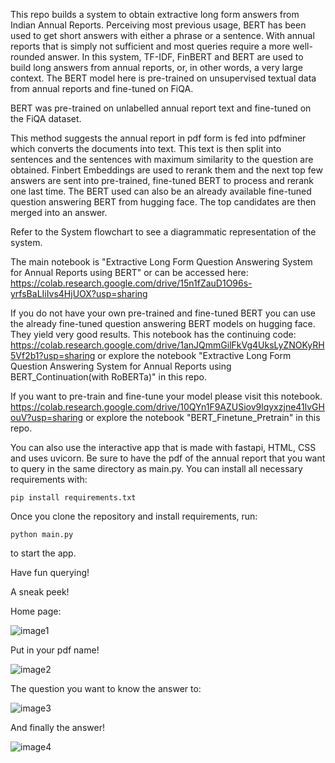 This repo builds a system to obtain extractive long form answers from Indian Annual Reports. Perceiving most previous usage, BERT has been used to get short answers with either a phrase or a sentence. With annual reports that is simply not sufficient and most queries require a more well-rounded answer. In this system, TF-IDF, FinBERT and BERT are used to build long answers from annual reports, or, in other words, a very large context. The BERT model here is pre-trained on unsupervised textual data from annual reports and fine-tuned on FiQA.

BERT was pre-trained on unlabelled annual report text and fine-tuned on the FiQA dataset.

This method suggests the annual report in pdf form is fed into pdfminer which converts the documents into text. This text is then split into sentences and the sentences with maximum similarity to the question are obtained. Finbert Embeddings are used to rerank them and the next top few answers are sent into pre-trained, fine-tuned BERT to process and rerank one last time. The BERT used can also be an already available fine-tuned question answering BERT from hugging face. The top candidates are then merged into an answer. 

Refer to the System flowchart to see a diagrammatic representation of the system.

The main notebook is "Extractive Long Form Question Answering System for Annual Reports using BERT" or can be accessed here: https://colab.research.google.com/drive/15n1fZauD1O96s-yrfsBaLIiIvs4HjUOX?usp=sharing 

If you do not have your own pre-trained and fine-tuned BERT you can use the already fine-tuned question answering BERT models on hugging face. They yield very good results. This notebook has the continuing code: https://colab.research.google.com/drive/1anJQmmGilFkVg4UksLyZNOKyRH5Vf2b1?usp=sharing or explore the notebook "Extractive Long Form Question Answering System for Annual Reports using BERT_Continuation(with RoBERTa)" in this repo. 

If you want to pre-train and fine-tune your model please visit this notebook. https://colab.research.google.com/drive/10QYn1F9AZUSiov9lqyxzjne41lvGHouV?usp=sharing or explore the notebook "BERT_Finetune_Pretrain" in this repo. 


You can also use the interactive app that is made with fastapi, HTML, CSS and uses uvicorn. Be sure to have the pdf of the annual report that you want to query in the same directory as main.py. You can install all necessary requirements with: 

```pip install requirements.txt```

Once you clone the repository and install requirements, run: 

```python main.py``` 

to start the app. 

 Have fun querying! 
 
 A sneak peek! 
 
 Home page: 
 
![image1](home.png)

Put in your pdf name! 

![image2](pdf.png)

The question you want to know the answer to: 

![image3](question.png)

And finally the answer!

![image4](result.png)
